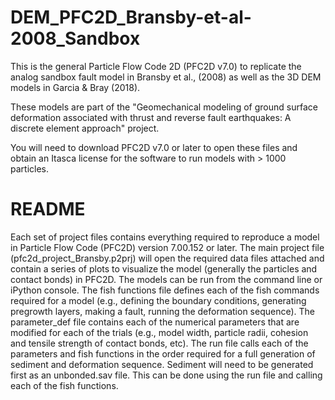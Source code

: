 # DEM_PFC2D_Bransby-et-al-2008_Sandbox
This is the general Particle Flow Code 2D (PFC2D v7.0) to replicate the analog sandbox fault model in Bransby et al., (2008) as well as the 3D DEM models in Garcia &amp; Bray (2018).  

These models are part of the "Geomechanical modeling of ground surface deformation associated with thrust and reverse fault earthquakes: A discrete element approach" project. 

You will need to download PFC2D v7.0 or later to open these files and obtain an Itasca license for the software to run models with > 1000 particles. 

# README
Each set of project files contains everything required to reproduce a model in Particle Flow Code (PFC2D) version 7.00.152 or later. The main project file (pfc2d_project_Bransby.p2prj) will open the required data files attached and contain a series of plots to visualize the model (generally the particles and contact bonds) in PFC2D. The models can be run from the command line or iPython console. The fish functions file defines each of the fish commands required for a model (e.g., defining the boundary conditions, generating pregrowth layers, making a fault, running the deformation sequence). The parameter_def file contains each of the numerical parameters that are modified for each of the trials (e.g., model width, particle radii, cohesion and tensile strength of contact bonds, etc). The run file calls each of the parameters and fish functions in the order required for a full generation of sediment and deformation sequence. Sediment will need to be generated first as an unbonded.sav file. This can be done using the run file and calling each of the fish functions. 

